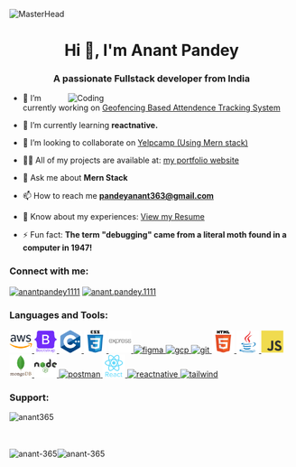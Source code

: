 ![MasterHead](https://user-images.githubusercontent.com/74038190/225813708-98b745f2-7d22-48cf-9150-083f1b00d6c9.gif)
<h1 align="center">Hi 👋, I'm Anant Pandey</h1>
<h3 align="center">A passionate Fullstack developer from India</h3>
<img align="right" alt="Coding" width="400" src="https://res.cloudinary.com/dcmwoklnx/image/upload/v1723917307/about_img2_e95rl6.png">

- 🔭 I’m currently working on [Geofencing Based Attendence Tracking System](https://github.com/shreykumar33/SIH1707)

- 🌱 I’m currently learning **reactnative.**

- 👯 I’m looking to collaborate on [Yelpcamp (Using Mern stack)](https://github.com/anant-365/YelpCamp)

- 👨‍💻 All of my projects are available at: [my portfolio website](https://main--devanant.netlify.app/)

- 💬 Ask me about **Mern Stack**

- 📫 How to reach me **pandeyanant363@gmail.com**

- 📄 Know about my experiences: [View my Resume](https://docs.google.com/document/d/1ZgfBrTAeiLc1lucCT9LMc9YKRMBB2uyg/edit?usp=sharing&ouid=101858279008841599876&rtpof=true&sd=true)

- ⚡ Fun fact: **The term "debugging" came from a literal moth found in a computer in 1947!**

<h3 align="left">Connect with me:</h3>
<p align="left">
<a href="https://linkedin.com/in/anantpandey1111" target="blank"><img align="center" src="https://raw.githubusercontent.com/rahuldkjain/github-profile-readme-generator/master/src/images/icons/Social/linked-in-alt.svg" alt="anantpandey1111" height="30" width="40" /></a>
<a href="https://instagram.com/anant.pandey.1111" target="blank"><img align="center" src="https://raw.githubusercontent.com/rahuldkjain/github-profile-readme-generator/master/src/images/icons/Social/instagram.svg" alt="anant.pandey.1111" height="30" width="40" /></a>
</p>

<h3 align="left">Languages and Tools:</h3>
<p align="left"> <a href="https://aws.amazon.com" target="_blank" rel="noreferrer"> <img src="https://raw.githubusercontent.com/devicons/devicon/master/icons/amazonwebservices/amazonwebservices-original-wordmark.svg" alt="aws" width="40" height="40"/> </a> <a href="https://getbootstrap.com" target="_blank" rel="noreferrer"> <img src="https://raw.githubusercontent.com/devicons/devicon/master/icons/bootstrap/bootstrap-plain-wordmark.svg" alt="bootstrap" width="40" height="40"/> </a> <a href="https://www.w3schools.com/cpp/" target="_blank" rel="noreferrer"> <img src="https://raw.githubusercontent.com/devicons/devicon/master/icons/cplusplus/cplusplus-original.svg" alt="cplusplus" width="40" height="40"/> </a> <a href="https://www.w3schools.com/css/" target="_blank" rel="noreferrer"> <img src="https://raw.githubusercontent.com/devicons/devicon/master/icons/css3/css3-original-wordmark.svg" alt="css3" width="40" height="40"/> </a> <a href="https://expressjs.com" target="_blank" rel="noreferrer"> <img src="https://raw.githubusercontent.com/devicons/devicon/master/icons/express/express-original-wordmark.svg" alt="express" width="40" height="40"/> </a> <a href="https://www.figma.com/" target="_blank" rel="noreferrer"> <img src="https://www.vectorlogo.zone/logos/figma/figma-icon.svg" alt="figma" width="40" height="40"/> </a> <a href="https://cloud.google.com" target="_blank" rel="noreferrer"> <img src="https://www.vectorlogo.zone/logos/google_cloud/google_cloud-icon.svg" alt="gcp" width="40" height="40"/> </a> <a href="https://git-scm.com/" target="_blank" rel="noreferrer"> <img src="https://www.vectorlogo.zone/logos/git-scm/git-scm-icon.svg" alt="git" width="40" height="40"/> </a> <a href="https://www.w3.org/html/" target="_blank" rel="noreferrer"> <img src="https://raw.githubusercontent.com/devicons/devicon/master/icons/html5/html5-original-wordmark.svg" alt="html5" width="40" height="40"/> </a> <a href="https://www.java.com" target="_blank" rel="noreferrer"> <img src="https://raw.githubusercontent.com/devicons/devicon/master/icons/java/java-original.svg" alt="java" width="40" height="40"/> </a> <a href="https://developer.mozilla.org/en-US/docs/Web/JavaScript" target="_blank" rel="noreferrer"> <img src="https://raw.githubusercontent.com/devicons/devicon/master/icons/javascript/javascript-original.svg" alt="javascript" width="40" height="40"/> </a> <a href="https://www.mongodb.com/" target="_blank" rel="noreferrer"> <img src="https://raw.githubusercontent.com/devicons/devicon/master/icons/mongodb/mongodb-original-wordmark.svg" alt="mongodb" width="40" height="40"/> </a> <a href="https://nodejs.org" target="_blank" rel="noreferrer"> <img src="https://raw.githubusercontent.com/devicons/devicon/master/icons/nodejs/nodejs-original-wordmark.svg" alt="nodejs" width="40" height="40"/> </a> <a href="https://postman.com" target="_blank" rel="noreferrer"> <img src="https://www.vectorlogo.zone/logos/getpostman/getpostman-icon.svg" alt="postman" width="40" height="40"/> </a> <a href="https://reactjs.org/" target="_blank" rel="noreferrer"> <img src="https://raw.githubusercontent.com/devicons/devicon/master/icons/react/react-original-wordmark.svg" alt="react" width="40" height="40"/> </a> <a href="https://reactnative.dev/" target="_blank" rel="noreferrer"> <img src="https://reactnative.dev/img/header_logo.svg" alt="reactnative" width="40" height="40"/> </a> <a href="https://tailwindcss.com/" target="_blank" rel="noreferrer"> <img src="https://www.vectorlogo.zone/logos/tailwindcss/tailwindcss-icon.svg" alt="tailwind" width="40" height="40"/> </a> </p>

<h3 align="left">Support:</h3>
<p><a href="https://www.buymeacoffee.com/anant365"> <img align="left" src="https://cdn.buymeacoffee.com/buttons/v2/default-yellow.png" height="50" width="210" alt="anant365" /></a></p><br><br><br>

<p><img align="left" src="https://github-readme-stats.vercel.app/api?username=anant-365&show_icons=true&locale=en" alt="anant-365" /></p>

<p><img align="left" src="https://github-readme-stats.vercel.app/api/top-langs?username=anant-365&show_icons=true&locale=en&layout=compact" alt="anant-365" /></p>
